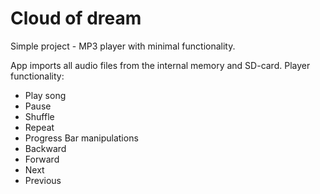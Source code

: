 # Cloud of dream

Simple project - MP3 player with minimal functionality.

App imports all audio files from the internal memory and SD-card. Player functionality: 
* Play song
* Pause
* Shuffle
* Repeat
* Progress Bar manipulations
* Backward
* Forward
* Next
* Previous


